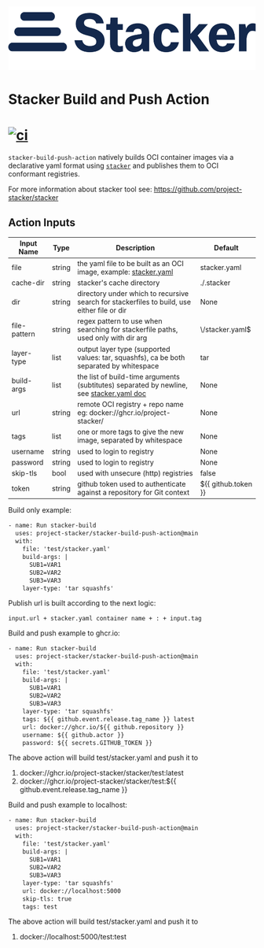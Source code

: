 <p align="center">
    <img src="https://github.com/project-stacker/assets/blob/main/images/logo/stacker-logo-text.png" alt="stacker" height="130"/>
</p>

# Stacker Build and Push Action
# [![ci](https://github.com/project-stacker/stacker-build-push-action/actions/workflows/ci.yaml/badge.svg?branch=main)](https://github.com/project-stacker/stacker-build-push-action/actions)

```stacker-build-push-action``` natively builds OCI container images via a declarative yaml format using [`stacker`](https://github.com/project-stacker/stacker) and publishes them to OCI conformant registries.


For more information about stacker tool see: https://github.com/project-stacker/stacker

## Action Inputs

<a id="dockerfile-build-inputs"></a>

| Input Name | Type |  Description | Default |
| ---------- | ---- |----------- | ------- |
| file | string | the yaml file to be built as an OCI image, example: [stacker.yaml](./test/stacker.yaml)  | stacker.yaml
| cache-dir | string | stacker's cache directory | ./.stacker
| dir  | string | directory under which to recursive search for stackerfiles to build, use either file or dir | None
| file-pattern| string | regex pattern to use when searching for stackerfile paths, used only with dir arg | \\/stacker.yaml$
| layer-type | list | output layer type (supported values: tar, squashfs), ca be both separated by whitespace | tar
| build-args | list | the list of build-time arguments (subtitutes) separated by newline, see [stacker.yaml doc](https://github.com/project-stacker/stacker/blob/master/doc/stacker_yaml.md) | None
| url | string | remote OCI registry + repo name eg: docker://ghcr.io/project-stacker/ | None
| tags | list | one or more tags to give the new image, separated by whitespace | None
| username | string | used to login to registry | None
| password | string | used to login to registry | None
| skip-tls | bool | used with unsecure (http) registries | false
| token    | string | github token used to authenticate against a repository for Git context | ${{ github.token }}



Build only example:

```
- name: Run stacker-build
  uses: project-stacker/stacker-build-push-action@main
  with:
    file: 'test/stacker.yaml'
    build-args: |
      SUB1=VAR1
      SUB2=VAR2
      SUB3=VAR3
    layer-type: 'tar squashfs'
```


Publish url is built according to the next logic:
```
input.url + stacker.yaml container name + : + input.tag
```

Build and push example to ghcr.io:

```
- name: Run stacker-build
  uses: project-stacker/stacker-build-push-action@main
  with:
    file: 'test/stacker.yaml'
    build-args: |
      SUB1=VAR1
      SUB2=VAR2
      SUB3=VAR3
    layer-type: 'tar squashfs'
    tags: ${{ github.event.release.tag_name }} latest
    url: docker://ghcr.io/${{ github.repository }}
    username: ${{ github.actor }}
    password: ${{ secrets.GITHUB_TOKEN }}
```

The above action will build test/stacker.yaml and push it to
1. docker://ghcr.io/project-stacker/stacker/test:latest
2. docker://ghcr.io/project-stacker/stacker/test:${{ github.event.release.tag_name }}

Build and push example to localhost:

```
- name: Run stacker-build
  uses: project-stacker/stacker-build-push-action@main
  with:
    file: 'test/stacker.yaml'
    build-args: |
      SUB1=VAR1
      SUB2=VAR2
      SUB3=VAR3
    layer-type: 'tar squashfs'
    url: docker://localhost:5000
    skip-tls: true
    tags: test
```

The above action will build test/stacker.yaml and push it to
1. docker://localhost:5000/test:test

